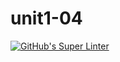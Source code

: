 # unit1-04

[![GitHub's Super Linter](https://github.com/Aidan-Moore/unit1-04/workflows/GitHub's%20Super%20Linter/badge.svg)](https://github.com/Aidan-Moore/unit1-04/actions)
